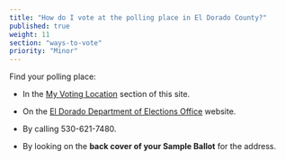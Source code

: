 ```yaml
---
title: "How do I vote at the polling place in El Dorado County?"
published: true
weight: 11
section: "ways-to-vote"
priority: "Minor"
---
```


Find your polling place:  

- In the [My Voting Location](#section-my-polling-place) section of this site.  

- On the [El Dorado Department of Elections Office](https://www.edcgov.us/Government/Elections/Pages/no_active_elections_-_no_sb__ballot_or_poll_info.aspx) website.  

- By calling 530-621-7480.  

- By looking on the **back cover of your Sample Ballot** for the address.
